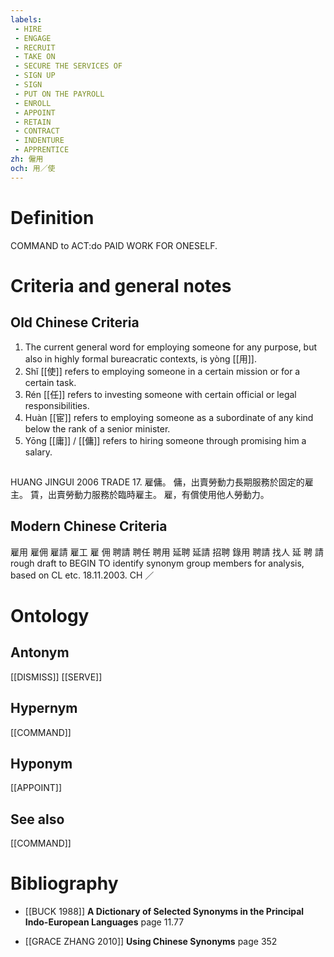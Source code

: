 ```yaml
---
labels: 
 - HIRE
 - ENGAGE
 - RECRUIT
 - TAKE ON
 - SECURE THE SERVICES OF
 - SIGN UP
 - SIGN
 - PUT ON THE PAYROLL
 - ENROLL
 - APPOINT
 - RETAIN
 - CONTRACT
 - INDENTURE
 - APPRENTICE
zh: 僱用
och: 用／使
---
```


# Definition
COMMAND to ACT:do PAID WORK FOR ONESELF.
# Criteria and general notes
## Old Chinese Criteria
1. The current general word for employing someone for any purpose, but also in highly formal bureacratic contexts, is yòng [[用]].
2. Shǐ [[使]] refers to employing someone in a certain mission or for a certain task.
3. Rén [[任]] refers to investing someone with certain official or legal responsibilities.
4. Huàn [[宦]] refers to employing someone as a subordinate of any kind below the rank of a senior minister.
5. Yōng [[庸]] / [[傭]] refers to hiring someone through promising him a salary.
## 
HUANG JINGUI 2006
TRADE 17. 雇傭。
傭，出賣勞動力長期服務於固定的雇主。
賃，出賣勞動力服務於臨時雇主。
雇，有償使用他人勞動力。
## Modern Chinese Criteria
雇用
雇佣
雇請
雇工
雇
佣
聘請
聘任
聘用
延聘
延請
招聘
錄用
聘請
找人
延
聘
請
rough draft to BEGIN TO identify synonym group members for analysis, based on CL etc. 18.11.2003. CH ／
# Ontology

## Antonym
[[DISMISS]]
[[SERVE]]
## Hypernym
[[COMMAND]]
## Hyponym
[[APPOINT]]
## See also
[[COMMAND]]
# Bibliography
- [[BUCK 1988]]
**A Dictionary of Selected Synonyms in the Principal Indo-European Languages** page 11.77

- [[GRACE ZHANG 2010]]
**Using Chinese Synonyms** page 352
